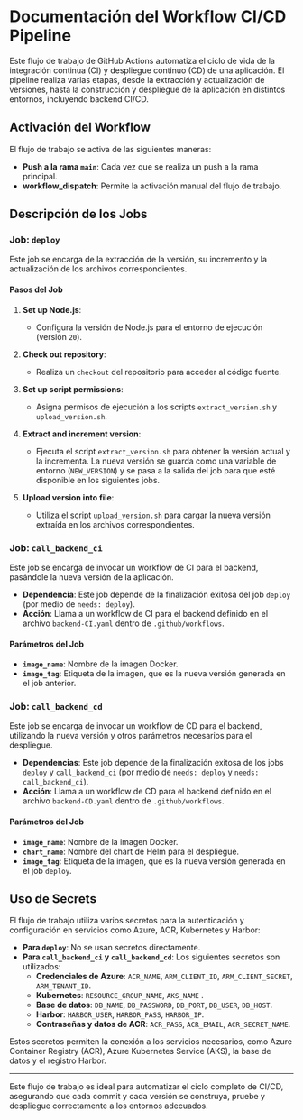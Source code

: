 # Documentación del Workflow CI/CD Pipeline

Este flujo de trabajo de GitHub Actions automatiza el ciclo de vida de la integración continua (CI) y despliegue continuo (CD) de una aplicación. El pipeline realiza varias etapas, desde la extracción y actualización de versiones, hasta la construcción y despliegue de la aplicación en distintos entornos, incluyendo backend CI/CD.

## Activación del Workflow

El flujo de trabajo se activa de las siguientes maneras:

- **Push a la rama `main`**: Cada vez que se realiza un push a la rama principal.
- **workflow_dispatch**: Permite la activación manual del flujo de trabajo.

## Descripción de los Jobs

### Job: `deploy`

Este job se encarga de la extracción de la versión, su incremento y la actualización de los archivos correspondientes.

#### Pasos del Job

1. **Set up Node.js**:
   - Configura la versión de Node.js para el entorno de ejecución (versión `20`).

2. **Check out repository**:
   - Realiza un `checkout` del repositorio para acceder al código fuente.

3. **Set up script permissions**:
   - Asigna permisos de ejecución a los scripts `extract_version.sh` y `upload_version.sh`.

4. **Extract and increment version**:
   - Ejecuta el script `extract_version.sh` para obtener la versión actual y la incrementa. La nueva versión se guarda como una variable de entorno (`NEW_VERSION`) y se pasa a la salida del job para que esté disponible en los siguientes jobs.

5. **Upload version into file**:
   - Utiliza el script `upload_version.sh` para cargar la nueva versión extraída en los archivos correspondientes.

### Job: `call_backend_ci`

Este job se encarga de invocar un workflow de CI para el backend, pasándole la nueva versión de la aplicación.

- **Dependencia**: Este job depende de la finalización exitosa del job `deploy` (por medio de `needs: deploy`).
- **Acción**: Llama a un workflow de CI para el backend definido en el archivo `backend-CI.yaml` dentro de `.github/workflows`.
  
#### Parámetros del Job

- **`image_name`**: Nombre de la imagen Docker.
- **`image_tag`**: Etiqueta de la imagen, que es la nueva versión generada en el job anterior.

### Job: `call_backend_cd`

Este job se encarga de invocar un workflow de CD para el backend, utilizando la nueva versión y otros parámetros necesarios para el despliegue.

- **Dependencias**: Este job depende de la finalización exitosa de los jobs `deploy` y `call_backend_ci` (por medio de `needs: deploy` y `needs: call_backend_ci`).
- **Acción**: Llama a un workflow de CD para el backend definido en el archivo `backend-CD.yaml` dentro de `.github/workflows`.
  
#### Parámetros del Job

- **`image_name`**: Nombre de la imagen Docker.
- **`chart_name`**: Nombre del chart de Helm para el despliegue.
- **`image_tag`**: Etiqueta de la imagen, que es la nueva versión generada en el job `deploy`.

## Uso de Secrets

El flujo de trabajo utiliza varios secretos para la autenticación y configuración en servicios como Azure, ACR, Kubernetes y Harbor:

- **Para `deploy`**: No se usan secretos directamente.
- **Para `call_backend_ci` y `call_backend_cd`**: Los siguientes secretos son utilizados:
  - **Credenciales de Azure**: `ACR_NAME`, `ARM_CLIENT_ID`, `ARM_CLIENT_SECRET`, `ARM_TENANT_ID`.
  - **Kubernetes**: `RESOURCE_GROUP_NAME`, `AKS_NAME` .
  - **Base de datos**: `DB_NAME`, `DB_PASSWORD`, `DB_PORT`, `DB_USER`, `DB_HOST`.
  - **Harbor**: `HARBOR_USER`, `HARBOR_PASS`, `HARBOR_IP`.
  - **Contraseñas y datos de ACR**: `ACR_PASS`, `ACR_EMAIL`, `ACR_SECRET_NAME`.
  
Estos secretos permiten la conexión a los servicios necesarios, como Azure Container Registry (ACR), Azure Kubernetes Service (AKS), la base de datos y el registro Harbor.

---

Este flujo de trabajo es ideal para automatizar el ciclo completo de CI/CD, asegurando que cada commit y cada versión se construya, pruebe y despliegue correctamente a los entornos adecuados.
